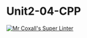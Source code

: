 # Unit2-04-CPP
[![Mr Coxall's Super Linter](https://github.com/ICS3U-C-Programming-ZakG/Unit2-04-CPP/workflows/Mr%20Coxall's%20Super%20Linter/badge.svg)](https://github.com/ICS3U-C-Programming-ZakG/Unit2-04-CPP/actions/)
